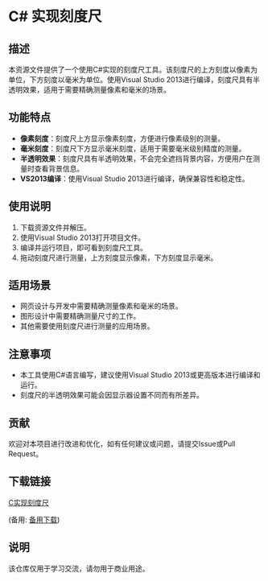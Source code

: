 # C# 实现刻度尺

## 描述
本资源文件提供了一个使用C#实现的刻度尺工具。该刻度尺的上方刻度以像素为单位，下方刻度以毫米为单位。使用Visual Studio 2013进行编译，刻度尺具有半透明效果，适用于需要精确测量像素和毫米的场景。

## 功能特点
- **像素刻度**：刻度尺上方显示像素刻度，方便进行像素级别的测量。
- **毫米刻度**：刻度尺下方显示毫米刻度，适用于需要毫米级别精度的测量。
- **半透明效果**：刻度尺具有半透明效果，不会完全遮挡背景内容，方便用户在测量时查看背景信息。
- **VS2013编译**：使用Visual Studio 2013进行编译，确保兼容性和稳定性。

## 使用说明
1. 下载资源文件并解压。
2. 使用Visual Studio 2013打开项目文件。
3. 编译并运行项目，即可看到刻度尺工具。
4. 拖动刻度尺进行测量，上方刻度显示像素，下方刻度显示毫米。

## 适用场景
- 网页设计与开发中需要精确测量像素和毫米的场景。
- 图形设计中需要精确测量尺寸的工作。
- 其他需要使用刻度尺进行测量的应用场景。

## 注意事项
- 本工具使用C#语言编写，建议使用Visual Studio 2013或更高版本进行编译和运行。
- 刻度尺的半透明效果可能会因显示器设置不同而有所差异。

## 贡献
欢迎对本项目进行改进和优化，如有任何建议或问题，请提交Issue或Pull Request。

## 下载链接
[C实现刻度尺](https://pan.quark.cn/s/e1a568b7e299) 

(备用: [备用下载](https://pan.baidu.com/s/1M0-W5q6pryw1VT5rUf2cAQ?pwd=1234))

## 说明

该仓库仅用于学习交流，请勿用于商业用途。
